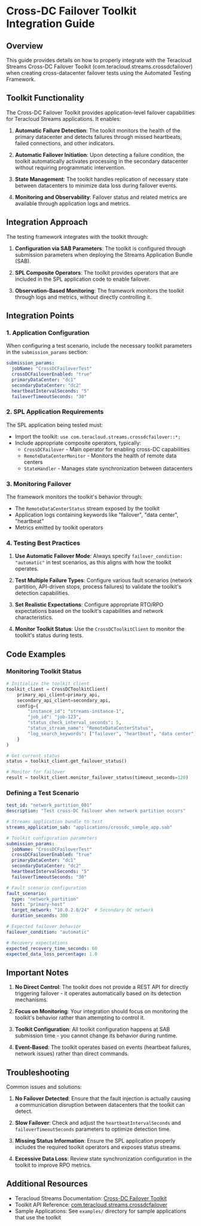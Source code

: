 # Cross-DC Failover Toolkit Integration Guide

## Overview

This guide provides details on how to properly integrate with the Teracloud Streams Cross-DC Failover Toolkit (com.teracloud.streams.crossdcfailover) when creating cross-datacenter failover tests using the Automated Testing Framework.

## Toolkit Functionality

The Cross-DC Failover Toolkit provides application-level failover capabilities for Teracloud Streams applications. It enables:

1. **Automatic Failure Detection**: The toolkit monitors the health of the primary datacenter and detects failures through missed heartbeats, failed connections, and other indicators.

2. **Automatic Failover Initiation**: Upon detecting a failure condition, the toolkit automatically activates processing in the secondary datacenter without requiring programmatic intervention.

3. **State Management**: The toolkit handles replication of necessary state between datacenters to minimize data loss during failover events.

4. **Monitoring and Observability**: Failover status and related metrics are available through application logs and metrics.

## Integration Approach

The testing framework integrates with the toolkit through:

1. **Configuration via SAB Parameters**: The toolkit is configured through submission parameters when deploying the Streams Application Bundle (SAB).

2. **SPL Composite Operators**: The toolkit provides operators that are included in the SPL application code to enable failover.

3. **Observation-Based Monitoring**: The framework monitors the toolkit through logs and metrics, without directly controlling it.

## Integration Points

### 1. Application Configuration

When configuring a test scenario, include the necessary toolkit parameters in the `submission_params` section:

```yaml
submission_params:
  jobName: "CrossDCFailoverTest"
  crossDCFailoverEnabled: "true"
  primaryDataCenter: "dc1"
  secondaryDataCenter: "dc2"
  heartbeatIntervalSeconds: "5"
  failoverTimeoutSeconds: "30"
```

### 2. SPL Application Requirements

The SPL application being tested must:

- Import the toolkit: `use com.teracloud.streams.crossdcfailover::*;`
- Include appropriate composite operators, typically:
  - `CrossDCFailover` - Main operator for enabling cross-DC capabilities
  - `RemoteDataCenterMonitor` - Monitors the health of remote data centers
  - `StateHandler` - Manages state synchronization between datacenters

### 3. Monitoring Failover

The framework monitors the toolkit's behavior through:

- The `RemoteDataCenterStatus` stream exposed by the toolkit
- Application logs containing keywords like "failover", "data center", "heartbeat"
- Metrics emitted by toolkit operators

### 4. Testing Best Practices

1. **Use Automatic Failover Mode**: Always specify `failover_condition: "automatic"` in test scenarios, as this aligns with how the toolkit operates.

2. **Test Multiple Failure Types**: Configure various fault scenarios (network partition, API-driven stops, process failures) to validate the toolkit's detection capabilities.

3. **Set Realistic Expectations**: Configure appropriate RTO/RPO expectations based on the toolkit's capabilities and network characteristics.

4. **Monitor Toolkit Status**: Use the `CrossDCToolkitClient` to monitor the toolkit's status during tests.

## Code Examples

### Monitoring Toolkit Status

```python
# Initialize the toolkit client
toolkit_client = CrossDCToolkitClient(
    primary_api_client=primary_api,
    secondary_api_client=secondary_api,
    config={
        "instance_id": "streams-instance-1",
        "job_id": "job-123",
        "status_check_interval_seconds": 5,
        "status_stream_name": "RemoteDataCenterStatus",
        "log_search_keywords": ["failover", "heartbeat", "data center"]
    }
)

# Get current status
status = toolkit_client.get_failover_status()

# Monitor for failover
result = toolkit_client.monitor_failover_status(timeout_seconds=120)
```

### Defining a Test Scenario

```yaml
test_id: "network_partition_001"
description: "Test cross-DC failover when network partition occurs"

# Streams application bundle to test
streams_application_sab: "applications/crossdc_sample_app.sab"

# Toolkit configuration parameters
submission_params:
  jobName: "CrossDCFailoverTest"
  crossDCFailoverEnabled: "true"
  primaryDataCenter: "dc1"
  secondaryDataCenter: "dc2"
  heartbeatIntervalSeconds: "5"
  failoverTimeoutSeconds: "30"

# Fault scenario configuration
fault_scenario:
  type: "network_partition"
  host: "primary-host"
  target_network: "10.0.2.0/24"  # Secondary DC network
  duration_seconds: 300

# Expected failover behavior
failover_condition: "automatic"

# Recovery expectations
expected_recovery_time_seconds: 60
expected_data_loss_percentage: 1.0
```

## Important Notes

1. **No Direct Control**: The toolkit does not provide a REST API for directly triggering failover - it operates automatically based on its detection mechanisms.

2. **Focus on Monitoring**: Your integration should focus on monitoring the toolkit's behavior rather than attempting to control it.

3. **Toolkit Configuration**: All toolkit configuration happens at SAB submission time - you cannot change its behavior during runtime.

4. **Event-Based**: The toolkit operates based on events (heartbeat failures, network issues) rather than direct commands.

## Troubleshooting

Common issues and solutions:

1. **No Failover Detected**: Ensure that the fault injection is actually causing a communication disruption between datacenters that the toolkit can detect.

2. **Slow Failover**: Check and adjust the `heartbeatIntervalSeconds` and `failoverTimeoutSeconds` parameters to optimize detection time.

3. **Missing Status Information**: Ensure the SPL application properly includes the required toolkit operators and exposes status streams.

4. **Excessive Data Loss**: Review state synchronization configuration in the toolkit to improve RPO metrics.

## Additional Resources

- Teracloud Streams Documentation: [Cross-DC Failover Toolkit](https://doc.streams.teracloud.com/)
- Toolkit API Reference: [com.teracloud.streams.crossdcfailover](https://doc.streams.teracloud.com/operators/crossdcfailover)
- Sample Applications: See `examples/` directory for sample applications that use the toolkit